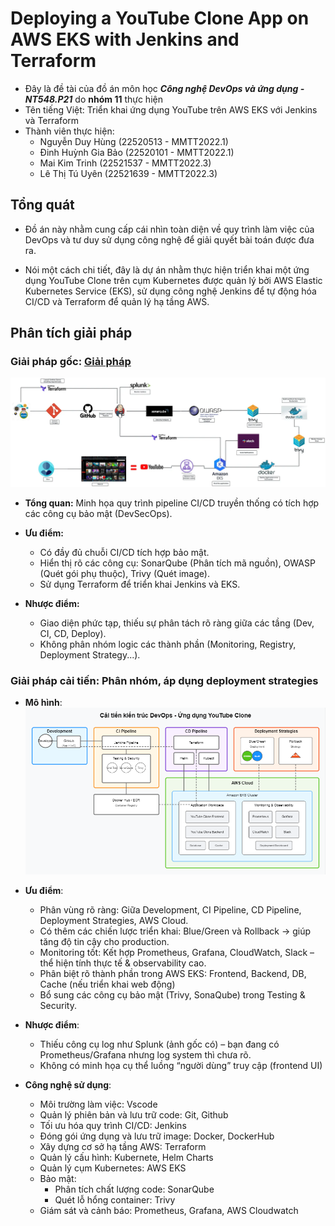 # Deploying a YouTube Clone App on AWS EKS with Jenkins and Terraform

- Đây là đề tài của đồ án môn học ***Công nghệ DevOps và ứng dụng - NT548.P21*** do **nhóm 11** thực hiện 
- Tên tiếng Việt: Triển khai ứng dụng YouTube trên AWS EKS với Jenkins và Terraform
- Thành viên thực hiện:
    - Nguyễn Duy Hùng (22520513 - MMTT2022.1)
    - Đinh Huỳnh Gia Bảo (22520101 - MMTT2022.1)
    - Mai Kim Trinh (22521537 - MMTT2022.3)
    - Lê Thị Tú Uyên (22521639 - MMTT2022.3)

## Tổng quát

- Đồ án này nhằm cung cấp cái nhìn toàn diện về quy trình làm việc của DevOps và tư duy sử dụng công nghệ để giải quyết bài toán được đưa ra. 

- Nói một cách chi tiết, đây là dự án nhằm thực hiện triển khai một ứng dụng YouTube Clone trên cụm Kubernetes được quản lý bởi AWS Elastic Kubernetes Service (EKS), sử dụng công nghệ Jenkins để tự động hóa CI/CD và Terraform để quản lý hạ tầng AWS.

## Phân tích giải pháp

### Giải pháp gốc: [Giải pháp](https://medium.com/@madithatisreedhar123/devsecops-deploying-a-youtube-clone-app-on-aws-eks-with-jenkins-and-terraform-4909a6f1b299)

![Giải pháp gốc](/asset/reference-img.webp)

- **Tổng quan:** Minh họa quy trình pipeline CI/CD truyền thống có tích hợp các công cụ bảo mật (DevSecOps).

- **Ưu điểm:** 
    - Có đầy đủ chuỗi CI/CD tích hợp bảo mật.
    - Hiển thị rõ các công cụ: SonarQube (Phân tích mã nguồn), OWASP (Quét gói phụ thuộc), Trivy (Quét image).
    - Sử dụng Terraform để triển khai Jenkins và EKS.

- **Nhược điểm:**
    - Giao diện phức tạp, thiếu sự phân tách rõ ràng giữa các tầng (Dev, CI, CD, Deploy).
    - Không phân nhóm logic các thành phần (Monitoring, Registry, Deployment Strategy...).

### Giải pháp cải tiến: Phân nhóm, áp dụng deployment strategies

- **Mô hình**:
![Giải pháp 1](/asset/first-solution.png)

- **Ưu điểm**: 
    - Phân vùng rõ ràng: Giữa Development, CI Pipeline, CD Pipeline, Deployment Strategies, AWS Cloud.
    - Có thêm các chiến lược triển khai: Blue/Green và Rollback → giúp tăng độ tin cậy cho production.
    - Monitoring tốt: Kết hợp Prometheus, Grafana, CloudWatch, Slack – thể hiện tính thực tế & observability cao.
    - Phân biệt rõ thành phần trong AWS EKS: Frontend, Backend, DB, Cache (nếu triển khai web động)
    - Bổ sung các công cụ bảo mật (Trivy, SonaQube) trong Testing & Security.

- **Nhược điểm**: 
    - Thiếu công cụ log như Splunk (ảnh gốc có) – bạn đang có Prometheus/Grafana nhưng log system thì chưa rõ.
    - Không có minh họa cụ thể luồng “người dùng” truy cập (frontend UI) 

- **Công nghệ sử dụng**: 

    - Môi trường làm việc: Vscode
    - Quản lý phiên bản và lưu trữ code: Git, Github
    - Tối ưu hóa quy trình CI/CD: Jenkins
    - Đóng gói ứng dụng và lưu trữ image: Docker, DockerHub
    - Xây dựng cơ sở hạ tầng AWS: Terraform
    - Quản lý cấu hình: Kubernete, Helm Charts
    - Quản lý cụm Kubernetes: AWS EKS
    - Bảo mật:
        - Phân tích chất lượng code: SonarQube
        - Quét lỗ hổng container: Trivy
    - Giám sát và cảnh báo: Prometheus, Grafana, AWS Cloudwatch